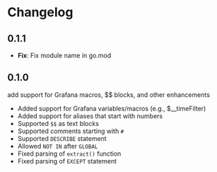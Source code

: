 # Changelog

## 0.1.1

- **Fix**: Fix module name in go.mod

## 0.1.0

add support for Grafana macros, $$ blocks, and other enhancements

- Added support for Grafana variables/macros (e.g., $__timeFilter)
- Added support for aliases that start with numbers
- Supported `$$` as text blocks
- Supported comments starting with `#`
- Supported `DESCRIBE` statement
- Allowed `NOT IN` after `GLOBAL`
- Fixed parsing of `extract()` function
- Fixed parsing of `EXCEPT` statement